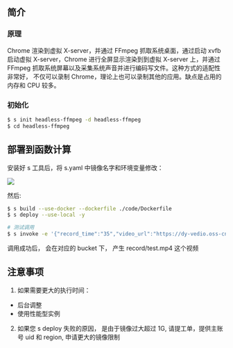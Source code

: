 ## 简介

### 原理

Chrome 渲染到虚拟 X-server，并通过 FFmpeg 抓取系统桌⾯，通过启动 xvfb 启动虚拟 X-server，Chrome 进⾏全屏显示渲染到到虚拟 X-server 上，并通过 FFmpeg 抓取系统屏幕以及采集系统声⾳并进⾏编码写⽂件。这种⽅式的适配性⾮常好， 不仅可以录制 Chrome，理论上也可以录制其他的应⽤。缺点是占⽤的内存和 CPU 较多。

### 初始化

```bash
$ s init headless-ffmpeg -d headless-ffmpeg
$ cd headless-ffmpeg
```

## 部署到函数计算

安装好 s 工具后，将 s.yaml 中镜像名字和环境变量修改：

![](https://img.alicdn.com/imgextra/i4/O1CN01XBWdcb1K9SguCD6N1_!!6000000001121-2-tps-1057-617.png)

然后:

```bash
$ s build --use-docker --dockerfile ./code/Dockerfile
$ s deploy --use-local -y

# 测试调用
$ s invoke -e '{"record_time":"35","video_url":"https://dy-vedio.oss-cn-hangzhou.aliyuncs.com/video/a.mp4","output_file":"record/test.mp4"}'
```

调用成功后， 会在对应的 bucket 下， 产生 record/test.mp4 这个视频

## 注意事项

1. 如果需要更大的执行时间：

- 后台调整
- 使用性能型实例

2. 如果您 s deploy 失败的原因， 是由于镜像过大超过 1G, 请提工单，提供主账号 uid 和 region, 申请更大的镜像限制
